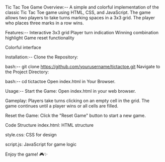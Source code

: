 Tic Tac Toe Game
Overview:--
A simple and colorful implementation of the classic Tic Tac Toe game using HTML, CSS, and JavaScript. The game allows two players to take turns marking spaces in a 3x3 grid. The player who places three marks in a row wins.

Features:--
Interactive 3x3 grid
Player turn indication
Winning combination highlight
Game reset functionality

Colorful interface

Installation:--
Clone the Repository:

bash:--
git clone https://github.com/yourusername/tictactoe.git
Navigate to the Project Directory:

bash:--
cd tictactoe
Open index.html in Your Browser.

Usage:--
Start the Game: Open index.html in your web browser.

Gameplay: Players take turns clicking on an empty cell in the grid. The game continues until a player wins or all cells are filled.

Reset the Game: Click the "Reset Game" button to start a new game.

Code Structure
index.html: HTML structure

style.css: CSS for design

script.js: JavaScript for game logic

Enjoy the game! 🎮✨
